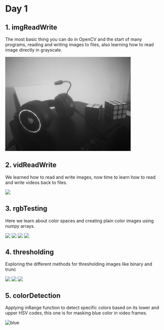 # Day 1

## 1. imgReadWrite

The most basic thing you can do in OpenCV and the start of many programs, reading and writing images to files, also learning how to read image directly in grayscale.

<img src="../output_assets/grayscale.jpg" width = 400/>

## 2. vidReadWrite

We learned how to read and write images, now time to learn how to read and write videos back to files.

<img src="../output_assets/gifs/output_video.gif"/>

## 3. rgbTesting

Here we learn about color spaces and creating plain color images using numpy arrays.


<p float="left">
  <img src="https://user-images.githubusercontent.com/62145703/184278037-ba86abac-859f-4648-9efd-6d116603e9c5.png" width="200" />
  <img src="https://user-images.githubusercontent.com/62145703/184278054-e32e633d-a3ae-41b8-ba34-8b3f64f2ab32.png" width="200" /> 
  <img src="https://user-images.githubusercontent.com/62145703/184278055-d6680006-f141-4dbf-ae81-61ed07de3ae4.png" width="200" />
  <img src="https://user-images.githubusercontent.com/62145703/184278056-21d1888a-c020-4abf-a206-85feac4c85d9.png" width="200" />
</p>

## 4. thresholding

Exploring the different methods for thresholding images like binary and trunc
<p float="left">
  <img src="https://user-images.githubusercontent.com/62145703/184278864-e8c66a5b-d31f-4f0f-ae09-04e3587bb39e.png" width="300" />
  <img src="https://user-images.githubusercontent.com/62145703/184278738-37a7aed5-ba6c-4b87-9e99-a07ffbcb5eb1.png" width="300" />
  <img src="https://user-images.githubusercontent.com/62145703/184278740-f84eb413-474f-466e-8d89-24659897db65.png" width="300" /> 
  

</p>

## 5. colorDetection

Applying inRange function to detect specific colors based on its lower and upper HSV codes, this one is for masking blue color in video frames.


![blue](https://user-images.githubusercontent.com/62145703/184279606-8d7cf31c-39f2-4169-be86-f7e71330c0c6.gif)

